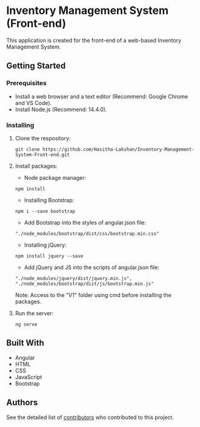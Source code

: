# Inventory Management System (Front-end)
This application is created for the front-end of a web-based Inventory Management System.

## Getting Started

### Prerequisites
* Install a web browser and a text editor (Recommend: Google Chrome and VS Code).
* Install Node.js (Recommend: 14.4.0).

### Installing
1. Clone the respository:
    ```
   git clone https://github.com/Hasitha-Lakshan/Inventory-Management-System-Front-end.git
    ```

2. Install packages:
   * Node package manager:
   ```
   npm install
   ```
   * Installing Bootstrap:
   ```
   npm i --save bootstrap
   ```
   * Add Bootstrap into the styles of angular.json file:
   ```
   "./node_modules/bootstrap/dist/css/bootstrap.min.css"
   ```
   * Installing jQuery:
   ```
   npm install jquery --save
   ```
   * Add jQuery and JS into the scripts of angular.json file:
   ```
   "./node_modules/jquery/dist/jquery.min.js",
   "./node_modules/bootstrap/dist/js/bootstrap.min.js"
   ```
   Note: Access to the "V1" folder using cmd before installing the packages.
3. Run the server:
   ```
   ng serve
    ```

## Built With
* Angular
* HTML
* CSS
* JavaScript
* Bootstrap

## Authors
See the detailed list of [contributors](https://github.com/Hasitha-Lakshan/Inventory-Management-System-Front-end/graphs/contributors) who contributed to this project.
